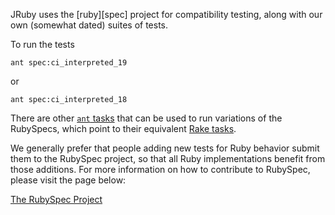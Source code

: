JRuby uses the [ruby][spec] project for compatibility testing, along with our own (somewhat dated) suites of tests.

To run the tests 

`ant spec:ci_interpreted_19` 

or 

`ant spec:ci_interpreted_18`

There are other [`ant` tasks][ant-tasks] that can be used to run variations of the RubySpecs, which point to their equivalent [Rake tasks][rake-spec].

We generally prefer that people adding new tests for Ruby behavior submit them to the RubySpec project, so that all Ruby implementations benefit from those additions. For more information on how to contribute to RubySpec, please visit the page below:

[The RubySpec Project][mspec]

[mspec]: http://rubyspec.org
[ant-tasks]: https://github.com/jruby/jruby/blob/586f44f2543c4cdd0e5cbb345517aaf87af1098b/build.xml#L1177-L1216
[rake-spec]: https://github.com/jruby/jruby/blob/586f44f2543c4cdd0e5cbb345517aaf87af1098b/rakelib/spec.rake#L22-L66